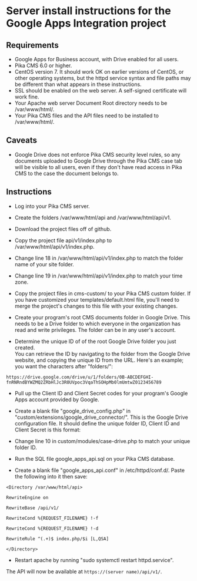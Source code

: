 # Server install instructions for the Google Apps Integration project

## Requirements

* Google Apps for Business account, with Drive enabled for all users.
* Pika CMS 6.0 or higher.
* CentOS version 7.  It should work OK on earlier versions of CentOS, or other
operating systems, but the httpd service syntax and file paths may be 
different than what appears in these instructions.
* SSL should be enabled on the web server.  A self-signed certificate will work fine.
* Your Apache web server Document Root directory needs to be /var/www/html/.
* Your Pika CMS files and the API files need to be installed to /var/www/html/.

## Caveats

* Google Drive does not enforce Pika CMS security level rules, so any documents
uploaded to Google Drive through the Pika CMS case tab will be visible to all
users, even if they don't have read access in Pika CMS to the case the document belongs to.

## Instructions

*  Log into your Pika CMS server.

*  Create the folders /var/www/html/api and /var/www/html/api/v1.

*  Download the project files off of github.  

*  Copy the project file api/v1/index.php to /var/www/html/api/v1/index.php.

*  Change line 18 in /var/www/html/api/v1/index.php to match the folder name of
your site folder.

*  Change line 19 in /var/www/html/api/v1/index.php to match your time zone.

*  Copy the project files in cms-custom/ to your Pika CMS custom folder.  If you
have customized your templates/default.html file, you'll need to merge the 
project's changes to this file with your existing changes.

*  Create your program's root CMS documents folder in Google Drive.  This needs 
to be a Drive folder to which everyone in the organization has read and write 
privileges.  The folder can be in any user's account.  

*  Determine the unique ID of of the root Google Drive folder you just created.  
You can retrieve the ID by navigating to the folder from the Google Drive 
website, and copying the unique ID from the URL.  Here's an example; you want 
the characters after "folders/":

`https://drive.google.com/drive/u/1/folders/0B-ABCDEFGHI-fnRNRndBYWZMQ2ZRbHlJc3R0UVpoc3VqaThSOHpMb0lmUmtwZ0123456789`

*  Pull up the Client ID and Client Secret codes for your program's Google Apps
account provided by Google.

*  Create a blank file "google_drive_config.php" in 
"custom/extensions/google_drive_connector/".  This is the Google Drive 
configuration file.  It should define the unique folder ID, Client ID and 
Client Secret is this format:
	
<?php

define("CLIENT_ID", '**abc123**');

define("CLIENT_SECRET", '**def456**');

define("UNIQUE_FOLDER_ID", '**0B-ABCDEFGHI-fnRNRndBYWZMQ2ZRbHlJc3R0UVpoc3VqaThSOHpMb0lmUmtwZ0123456789**');

?>

*  Change line 10 in custom/modules/case-drive.php to match your unique folder
ID.

*  Run the SQL file google_apps_api.sql on your Pika CMS database.

*  Create a blank file "google_apps_api.conf" in /etc/httpd/conf.d/.  Paste the following into it then save:

`<Directory /var/www/html/api>`

`RewriteEngine on`

`RewriteBase /api/v1/`

`RewriteCond %{REQUEST_FILENAME} !-f`

`RewriteCond %{REQUEST_FILENAME} !-d`

`RewriteRule ^(.+)$ index.php/$i [L,QSA]`

`</Directory>`

*  Restart apache by running "sudo systemctl restart httpd.service".

The API will now be available at `https://(server name)/api/v1/`.